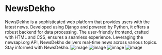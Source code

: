 # NewsDekho
NewsDekho is a sophisticated web platform that provides users with the latest news. Developed using Django and powered by Python, it offers a robust backend for data processing. The user-friendly frontend, crafted with HTML and CSS, ensures a seamless experience. Leveraging the newsapi.org API, NewsDekho delivers real-time news across various topics. Stay informed with NewsDekho.
![image](https://github.com/SURBHI0402/NewsDekho/assets/81684867/566668d6-4a3d-427b-b1ca-0c307d67aacf)
![image](https://github.com/SURBHI0402/NewsDekho/assets/81684867/6fed5cba-3d50-4aac-ab04-ebd5c4fb67f5)
![image](https://github.com/SURBHI0402/NewsDekho/assets/81684867/cef4a3e2-2d52-4285-ac6d-d8e24a1d3533)
![image](https://github.com/SURBHI0402/NewsDekho/assets/81684867/a7cb4de2-2571-46f4-a180-ae922f2b2983)

